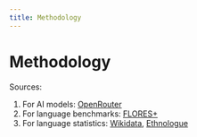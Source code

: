 ```yaml
---
title: Methodology
---
```


# Methodology

Sources:

1. For AI models: [OpenRouter](https://openrouter.ai/)
2. For language benchmarks: [FLORES+](https://github.com/openlanguagedata/flores)
3. For language statistics: [Wikidata](https://gist.github.com/unhammer/3e8f2e0f79972bf5008a4c970081502d), [Ethnologue](https://www.ethnologue.com/browse/names/)

